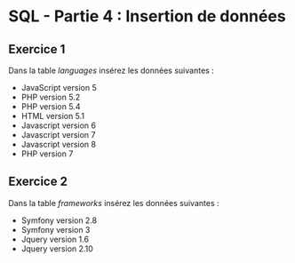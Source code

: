 # SQL - Partie 4 : Insertion de données

## Exercice 1
Dans la table *languages* insérez les données suivantes :
- JavaScript version 5
- PHP version 5.2
- PHP version 5.4
- HTML version 5.1
- Javascript version 6
- Javascript version 7
- Javascript version 8
- PHP version 7

## Exercice 2
Dans la table *frameworks* insérez les données suivantes :
- Symfony version 2.8
- Symfony version 3
- Jquery version 1.6
- Jquery version 2.10
